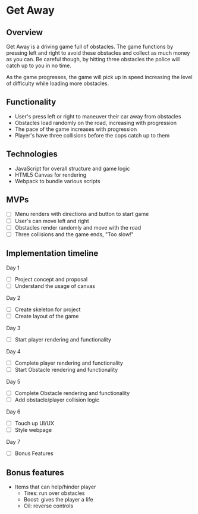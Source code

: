 # Get Away

## Overview
Get Away is a driving game full of obstacles. The game functions by pressing left and right to avoid these obstacles and collect as much money as you can. Be careful though, by hitting three obstacles the police will catch up to you in no time.

As the game progresses, the game will pick up in speed increasing the level of difficulty while loading more obstacles. 

## Functionality
- User's press left or right to maneuver their car away from obstacles
- Obstacles load randomly on the road, increasing with progression
- The pace of the game increases with progression
- Player's have three collisions before the cops catch up to them

## Technologies
- JavaScript for overall structure and game logic
- HTML5 Canvas for rendering
- Webpack to bundle various scripts

## MVPs
- [ ] Menu renders with directions and button to start game
- [ ] User's can move left and right 
- [ ] Obstacles render randomly and move with the road
- [ ] Three collisions and the game ends, "Too slow!"

## Implementation timeline
Day 1
- [ ] Project concept and proposal
- [ ] Understand the usage of canvas

Day 2
- [ ] Create skeleton for project
- [ ] Create layout of the game

Day 3
- [ ] Start player rendering and functionality

Day 4
- [ ] Complete player rendering and functionality
- [ ] Start Obstacle rendering and functionality

Day 5
- [ ] Complete Obstacle rendering and functionality
- [ ] Add obstacle/player collision logic

Day 6
- [ ] Touch up UI/UX
- [ ] Style webpage

Day 7
- [ ] Bonus Features

## Bonus features
- Items that can help/hinder player
  - Tires: run over obstacles
  - Boost: gives the player a life
  - Oil: reverse controls
